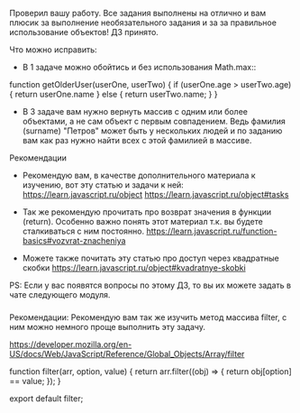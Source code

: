 Проверил вашу работу. Все задания выполнены на отлично и вам плюсик за выполнение необязательного задания и за за правильное использование объектов! ДЗ принято.

Что можно исправить:
- В 1 задаче можно обойтись и без использования Math.max::

function getOlderUser(userOne, userTwo) {
    if (userOne.age > userTwo.age) {
      return userOne.name
    } else {
      return userTwo.name;
    }
}
- В 3 задаче вам нужно вернуть массив с одним или более объектами, а не сам объект с первым совпадением. Ведь фамилия (surname) "Петров" может быть у нескольких людей и по заданию вам как раз нужно найти всех с этой фамилией в массиве.

Рекомендации
- Рекомендую вам, в качестве дополнительного материала к изучению, вот эту статью и задачи к ней:
https://learn.javascript.ru/object
https://learn.javascript.ru/object#tasks

- Так же рекомендую прочитать про возврат значения в функции (return). Особенно важно понять этот материал т.к. вы будете сталкиваться с ним постоянно.
https://learn.javascript.ru/function-basics#vozvrat-znacheniya

- Можете также почитать эту статью про доступ через квадратные скобки
https://learn.javascript.ru/object#kvadratnye-skobki

PS: Если у вас появятся вопросы по этому ДЗ, то вы их можете задать в чате следующего модуля.

###
Рекомендации:
Рекомендую вам так же изучить метод массива filter, с ним можно немного проще выполнить эту задачу.

https://developer.mozilla.org/en-US/docs/Web/JavaScript/Reference/Global_Objects/Array/filter

function filter(arr, option, value) {
  return arr.filter((obj) => {
    return obj[option] == value;
  });
}

export default filter;
